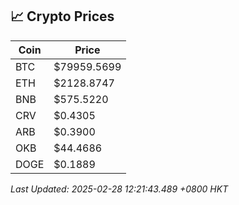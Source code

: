 ## 📈 Crypto Prices

| Coin | Price |
| ---- | ----- |
| BTC | $79959.5699 |
| ETH | $2128.8747 |
| BNB | $575.5220 |
| CRV | $0.4305 |
| ARB | $0.3900 |
| OKB | $44.4686 |
| DOGE | $0.1889 |

_Last Updated: 2025-02-28 12:21:43.489 +0800 HKT_